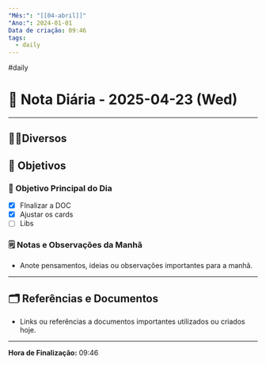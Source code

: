 ```yaml
---
"Mês:": "[[04-abril]]"
"Ano:": 2024-01-01
Data de criação: 09:46
tags:
  - daily
---
```

#daily
# 📅 Nota Diária - 2025-04-23 (Wed)
---
## 🤝🏻Diversos

## 🌄 Objetivos
### 🎯 Objetivo Principal do Dia
- [x] FInalizar a DOC
- [x] Ajustar os cards
- [ ] Libs

### 🗒️ Notas e Observações da Manhã
- Anote pensamentos, ideias ou observações importantes para a manhã.
---
## 🗂️ Referências e Documentos
- Links ou referências a documentos importantes utilizados ou criados hoje.

---

**Hora de Finalização:** 09:46
